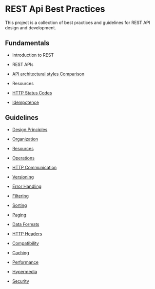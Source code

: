 # REST Api Best Practices

This project is a collection of best practices and guidelines for REST API design and development.


## Fundamentals

- Introduction to REST
- REST APIs

- [API architectural styles Comparison](https://github.com/sfvicente/RESTAPIBestPractices/blob/master/Docs/Fundamentals/Comparison.md)

- Resources

- [HTTP Status Codes](https://github.com/sfvicente/RESTAPIBestPractices/blob/master/Docs/Fundamentals/HTTPStatusCodes.md)

- [Idempotence](https://github.com/sfvicente/RESTAPIBestPractices/blob/master/Docs/Fundamentals/Idempotence.md)


## Guidelines

- [Design Principles](https://github.com/sfvicente/RESTAPIBestPractices/blob/master/Docs/DesignPrinciples.md) 

- [Organization](https://github.com/sfvicente/RESTAPIBestPractices/blob/master/Docs/Organization.md) 


- [Resources](https://github.com/sfvicente/RESTAPIBestPractices/blob/master/Docs/Resources.md)

- [Operations](https://github.com/sfvicente/RESTAPIBestPractices/blob/master/Docs/Operations.md)

- [HTTP Communication](https://github.com/sfvicente/RESTAPIBestPractices/blob/master/Docs/HTTPCommunication.md)


- [Versioning](https://github.com/sfvicente/RESTAPIBestPractices/blob/master/Docs/Versioning.md)

- [Error Handling](https://github.com/sfvicente/RESTAPIBestPractices/blob/master/Docs/ErrorHandling.md)

- [Filtering](https://github.com/sfvicente/RESTAPIBestPractices/blob/master/Docs/Filtering.md)

- [Sorting](https://github.com/sfvicente/RESTAPIBestPractices/blob/master/Docs/Sorting.md)

- [Paging](https://github.com/sfvicente/RESTAPIBestPractices/blob/master/Docs/Paging.md)

- [Data Formats](https://github.com/sfvicente/RESTAPIBestPractices/blob/master/Docs/DataFormats.md)

- [HTTP Headers](https://github.com/sfvicente/RESTAPIBestPractices/blob/master/Docs/HTTPHeaders.md)

- [Compatibility](https://github.com/sfvicente/RESTAPIBestPractices/blob/master/Docs/Compatibility.md)

- [Caching](https://github.com/sfvicente/RESTAPIBestPractices/blob/master/Docs/Caching.md)

- [Performance](https://github.com/sfvicente/RESTAPIBestPractices/blob/master/Docs/Performance.md)




- [Hypermedia](https://github.com/sfvicente/RESTAPIBestPractices/blob/master/Docs/Hypermedia.md)

- [Security](https://github.com/sfvicente/RESTAPIBestPractices/blob/master/Docs/Security.md)